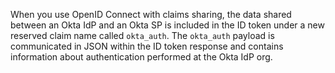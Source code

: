 When you use OpenID Connect with claims sharing, the data shared between an Okta IdP and an Okta SP is included in the ID token under a new reserved claim name called `okta_auth`. The `okta_auth` payload is communicated in JSON within the ID token response and contains information about authentication performed at the Okta IdP org.
